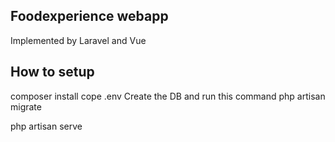 ## Foodexperience webapp
Implemented by Laravel and Vue

## How to setup

composer install
cope .env
Create the DB and run this command
php artisan migrate

php artisan serve

